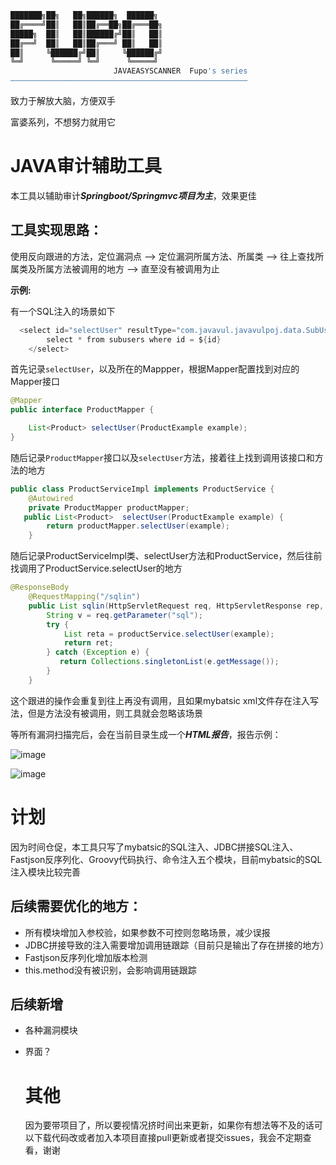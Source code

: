 ```bash
███████╗██╗   ██╗██████╗  ██████╗
██╔════╝██║   ██║██╔══██╗██╔═══██╗
█████╗  ██║   ██║██████╔╝██║   ██║
██╔══╝  ██║   ██║██╔═══╝ ██║   ██║
██║     ╚██████╔╝██║     ╚██████╔╝
╚═╝      ╚═════╝ ╚═╝      ╚═════╝
                       JAVAEASYSCANNER  Fupo's series
—————————————————————————————————————————————————————
```
致力于解放大脑，方便双手

富婆系列，不想努力就用它

# JAVA审计辅助工具
本工具以辅助审计***Springboot/Springmvc项目为主***，效果更佳
## 工具实现思路：

使用反向跟进的方法，定位漏洞点 ⟶ 定位漏洞所属方法、所属类 ⟶ 往上查找所属类及所属方法被调用的地方 ⟶ 直至没有被调用为止

**示例:**

有一个SQL注入的场景如下
```java
  <select id="selectUser" resultType="com.javavul.javavulpoj.data.SubUsers">
        select * from subusers where id = ${id}
    </select>
```
首先记录`selectUser`，以及所在的Mappper，根据Mapper配置找到对应的Mapper接口
```java
@Mapper
public interface ProductMapper {

    List<Product> selectUser(ProductExample example);
}
```
随后记录`ProductMapper`接口以及`selectUser`方法，接着往上找到调用该接口和方法的地方
```java
public class ProductServiceImpl implements ProductService {
    @Autowired
    private ProductMapper productMapper;
   public List<Product>  selectUser(ProductExample example) {
        return productMapper.selectUser(example);
    }
```
随后记录ProductServiceImpl类、selectUser方法和ProductService，然后往前找调用了ProductService.selectUser的地方
```java
@ResponseBody
    @RequestMapping("/sqlin")
    public List sqlin(HttpServletRequest req, HttpServletResponse rep, ProductExample example) throws IOException {
        String v = req.getParameter("sql");
        try {
            List reta = productService.selectUser(example);
            return ret;
        } catch (Exception e) {
           return Collections.singletonList(e.getMessage());
        }
    }
```
这个跟进的操作会重复到往上再没有调用，且如果mybatsic xml文件存在注入写法，但是方法没有被调用，则工具就会忽略该场景

等所有漏洞扫描完后，会在当前目录生成一个***HTML报告***，报告示例：

![image](https://github.com/novysodope/javaeasyscan/assets/45167857/6e299953-fe42-4aa0-b96d-b0786f638655)

![image](https://github.com/novysodope/javaeasyscan/assets/45167857/71e07f90-44d4-4ea8-9e73-74334d5d379e)

# 计划
因为时间仓促，本工具只写了mybatsic的SQL注入、JDBC拼接SQL注入、Fastjson反序列化、Groovy代码执行、命令注入五个模块，目前mybatsic的SQL注入模块比较完善

## 后续需要优化的地方：
- 所有模块增加入参校验，如果参数不可控则忽略场景，减少误报
- JDBC拼接导致的注入需要增加调用链跟踪（目前只是输出了存在拼接的地方）
- Fastjson反序列化增加版本检测
- this.method没有被识别，会影响调用链跟踪

## 后续新增
- 各种漏洞模块
- 界面？

  # 其他
  因为要带项目了，所以要视情况挤时间出来更新，如果你有想法等不及的话可以下载代码改或者加入本项目直接pull更新或者提交issues，我会不定期查看，谢谢
